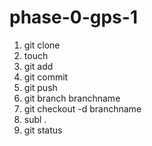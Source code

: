 phase-0-gps-1
=============

1. git clone
2. touch
3. git add
4. git commit
5. git push
7. git branch branchname
8. git checkout -d branchname
9. subl .
10. git status


